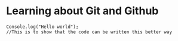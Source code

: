 # Learning about Git and Github

```
Console.log("Hello world");
//This is to show that the code can be written this better way

```
